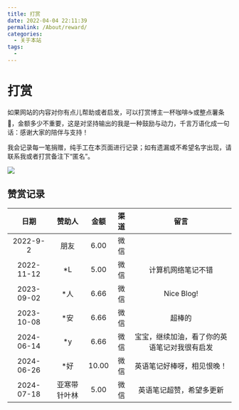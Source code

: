 ```yaml
---
title: 打赏
date: 2022-04-04 22:11:39
permalink: /About/reward/
categories:
  - 关于本站
tags:
  - 
---
```


# 打赏

如果网站的内容对你有点儿帮助或者启发，可以打赏博主一杯咖啡☕或整点薯条🍟，金额多少不重要，这是对坚持输出的我是一种鼓励与动力，千言万语化成一句话：感谢大家的陪伴与支持！ 

<!-- more -->

我会记录每一笔捐赠，纯手工在本页面进行记录；如有遗漏或不希望名字出现，请联系我或者打赏备注下“匿名”。

![](https://image.peterjxl.com/blog/I,Qinshihuang,Give-me-money.jpeg)

## 赞赏记录

|  日期  |    赞助人    | 金额 | 渠道 | 留言 |
| :--------: | :----------: | :------: | :--: | :--: |
|  2022-9-2  | 朋友     |   6.00   | 微信 |  |
| 2022-11-12 |      *L      |   5.00   | 微信 | 计算机网络笔记不错 |
| 2023-09-02 |      *人     |   6.66   | 微信 | Nice Blog! |
| 2023-10-08 |      *安     |   6.66   | 微信 | 超棒的 |
| 2024-06-14 |      *y     |   6.66   | 微信 | 宝宝，继续加油，看了你的英语笔记对我很有启发 |
| 2024-06-26 |      *好     |   10.00   | 微信 | 英语笔记好棒呀，相见恨晚！ |
| 2024-07-18 |      亚寒带针叶林     |   5.00   | 微信 | 英语笔记超赞，希望多更新 |

